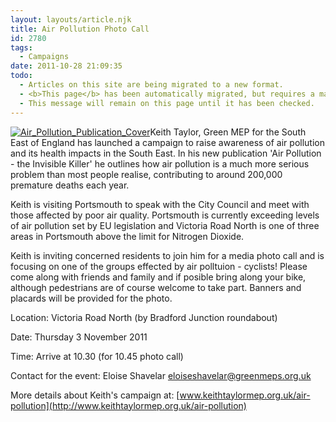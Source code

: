 ```yaml
---
layout: layouts/article.njk
title: Air Pollution Photo Call
id: 2780
tags:
  - Campaigns
date: 2011-10-28 21:09:35
todo:
  - Articles on this site are being migrated to a new format.
  - <b>This page</b> has been automatically migrated, but requires a manual check-&amp;-tune to ensure the format and links all work as expected.
  - This message will remain on this page until it has been checked.
---
```


[![](http://www.pompeybug.co.uk/wp-content/uploads/2011/10/Air_Pollution_Publication_Cover-212x300.jpg "Air_Pollution_Publication_Cover")](http://www.pompeybug.co.uk/wp-content/uploads/2011/10/Air_Pollution_Publication_Cover.jpg)Keith Taylor, Green MEP for the South East of England has launched a campaign to raise awareness of air pollution and its health impacts in the South East. In his new publication 'Air Pollution - the Invisible Killer' he outlines how air pollution is a much more serious problem than most people realise, contributing to around 200,000 premature deaths each year.

Keith is visiting Portsmouth to speak with the City Council and meet with those affected by poor air quality. Portsmouth is currently exceeding levels of air pollution set by EU legislation and Victoria Road North is one of three areas in Portsmouth above the limit for Nitrogen Dioxide.

Keith is inviting concerned residents to join him for a media photo call and is focusing on one of the groups effected by air polltuion - cyclists! Please come along with friends and family and if posible bring along your bike, although pedestrians are of course welcome to take part. Banners and placards will be provided for the photo.

Location: Victoria Road North (by Bradford Junction roundabout)

Date: Thursday 3 November 2011

Time: Arrive at 10.30 (for 10.45 photo call)

Contact for the event: Eloise Shavelar eloiseshavelar@greenmeps.org.uk

More details about Keith's campaign at: [www.keithtaylormep.org.uk/air-pollution](http://www.keithtaylormep.org.uk/air-pollution)

